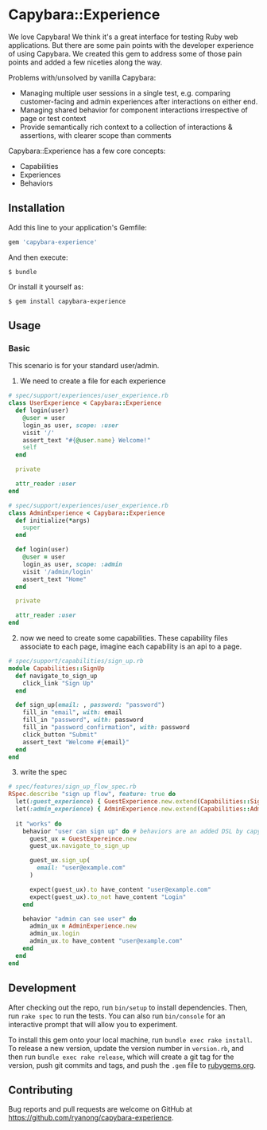 # Capybara::Experience
We love Capybara! We think it's a great interface for testing Ruby web applications. But there are some pain points with the developer experience of using Capybara. We created this gem to address some of those pain points and added a few niceties along the way.

Problems with/unsolved by vanilla Capybara:
* Managing multiple user sessions in a single test, e.g. comparing customer-facing and admin experiences after interactions on either end.
* Managing shared behavior for component interactions irrespective of page or test context
* Provide semantically rich context to a collection of interactions & assertions, with clearer scope than comments 

Capybara::Experience has a few core concepts:
* Capabilities
* Experiences 
* Behaviors

## Installation

Add this line to your application's Gemfile:

```ruby
gem 'capybara-experience'
```

And then execute:

    $ bundle

Or install it yourself as:

    $ gem install capybara-experience

## Usage

### Basic
This scenario is for your standard user/admin.
1. We need to create a file for each experience

```ruby
# spec/support/experiences/user_experience.rb
class UserExperience < Capybara::Experience
  def login(user)
    @user = user
    login_as user, scope: :user
    visit '/'
    assert_text "#{@user.name} Welcome!"
    self
  end

  private

  attr_reader :user
end
```

```ruby
# spec/support/experiences/user_experience.rb
class AdminExperience < Capybara::Experience
  def initialize(*args)
    super
  end

  def login(user)
    @user = user
    login_as user, scope: :admin
    visit '/admin/login'
    assert_text "Home"
  end

  private

  attr_reader :user
end
```

2. now we need to create some capabilities. These capability files associate to each page, imagine each capability is an api to a page.

```ruby
# spec/support/capabilities/sign_up.rb
module Capabilities::SignUp
  def navigate_to_sign_up
    click_link "Sign Up"
  end

  def sign_up(email: , password: "password")
    fill_in "email", with: email
    fill_in "password", with: password
    fill_in "password_confirmation", with: password
    click_button "Submit"
    assert_text "Welcome #{email}"
  end
end
```

3. write the spec
```ruby
# spec/features/sign_up_flow_spec.rb
RSpec.describe "sign up flow", feature: true do
  let(:guest_experience) { GuestExperience.new.extend(Capabilities::SignUp) }
  let(:admin_experience) { AdminExperience.new.extend(Capabilities::Admin::ManageUser) }
  
  it "works" do
    behavior "user can sign up" do # behaviors are an added DSL by capybara-experiences to group interactions & assertions
      guest_ux = GuestExpereince.new
      guest_ux.navigate_to_sign_up

      guest_ux.sign_up(
        email: "user@example.com"
      )

      expect(guest_ux).to have_content "user@example.com"
      expect(guest_ux).to_not have_content "Login"
    end

    behavior "admin can see user" do
      admin_ux = AdminExperience.new
      admin_ux.login
      admin_ux.to have_content "user@example.com"
    end
  end
end
```

## Development

After checking out the repo, run `bin/setup` to install dependencies. Then, run `rake spec` to run the tests. You can also run `bin/console` for an interactive prompt that will allow you to experiment.

To install this gem onto your local machine, run `bundle exec rake install`. To release a new version, update the version number in `version.rb`, and then run `bundle exec rake release`, which will create a git tag for the version, push git commits and tags, and push the `.gem` file to [rubygems.org](https://rubygems.org).

## Contributing

Bug reports and pull requests are welcome on GitHub at https://github.com/ryanong/capybara-experience.
